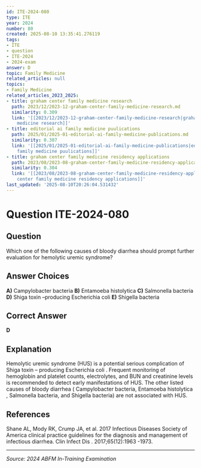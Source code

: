 ```yaml
---
id: ITE-2024-080
type: ITE
year: 2024
number: 80
created: 2025-08-10 13:35:41.276119
tags:
- ITE
- question
- ITE-2024
- 2024-exam
answer: D
topic: Family Medicine
related_articles: null
topics:
- Family Medicine
related_articles_2023_2025:
- title: graham center family medicine research
  path: 2023/12/2023-12-graham-center-family-medicine-research.md
  similarity: 0.309
  link: '[[2023/12/2023-12-graham-center-family-medicine-research|graham center family
    medicine research]]'
- title: editorial ai family medicine puulications
  path: 2025/01/2025-01-editorial-ai-family-medicine-publications.md
  similarity: 0.307
  link: '[[2025/01/2025-01-editorial-ai-family-medicine-publications|editorial ai
    family medicine puulications]]'
- title: graham center family medicine residency applications
  path: 2023/08/2023-08-graham-center-family-medicine-residency-applications.md
  similarity: 0.304
  link: '[[2023/08/2023-08-graham-center-family-medicine-residency-applications|graham
    center family medicine residency applications]]'
last_updated: '2025-08-10T20:26:04.531432'
---
```


# Question ITE-2024-080

## Question
Which one of the following causes of bloody diarrhea should prompt further evaluation for hemolytic 
uremic syndrome?

## Answer Choices
**A)** Campylobacter bacteria
**B)** Entamoeba histolytica
**C)** Salmonella bacteria
**D)** Shiga toxin –producing Escherichia coli
**E)** Shigella bacteria

## Correct Answer
**D**

## Explanation
Hemolytic uremic syndrome (HUS) is a potential serious complication of Shiga toxin – producing Escherichia coli . Frequent monitoring of hemoglobin and platelet counts, electrolytes, and BUN and creatinine levels is recommended to detect early manifestations of HUS. The other listed causes of bloody diarrhea ( Campylobacter bacteria, Entamoeba histolytica , Salmonella bacteria, and Shigella bacteria) are not associated with HUS.

## References
Shane AL, Mody RK, Crump JA, et al. 2017 Infectious Diseases Society of America clinical practice guidelines for the diagnosis and management of infectious diarrhea. Clin Infect Dis . 2017;65(12):1963 -1973.

---
*Source: 2024 ABFM In-Training Examination*